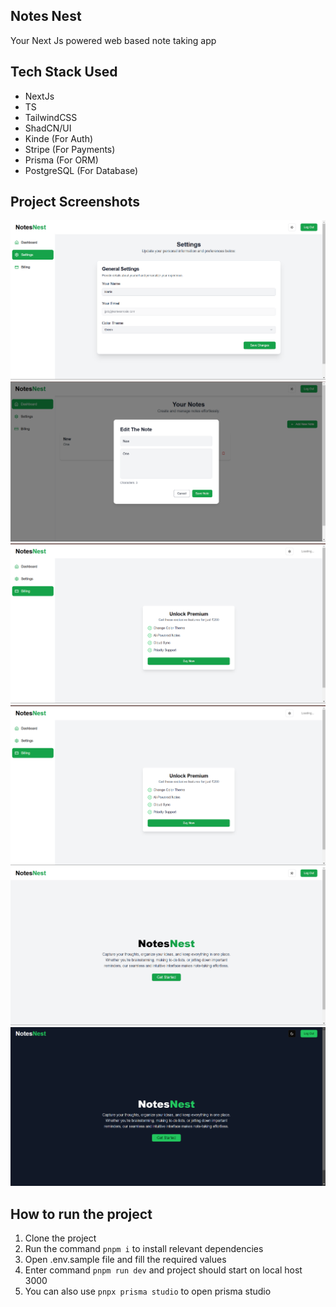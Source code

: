 ## Notes Nest

Your Next Js powered web based note taking app

## Tech Stack Used

- NextJs
- TS
- TailwindCSS
- ShadCN/UI
- Kinde (For Auth)
- Stripe (For Payments)
- Prisma (For ORM)
- PostgreSQL (For Database)

## Project Screenshots

![Setting Page](./readme-image/image.png)
![Edit Note](./readme-image/image-1.png)
![Billing 1](./readme-image/image-2.png)
![Biloling ](./readme-image/image-3.png)
![Home 1](./readme-image/image-4.png)
![Home 2](./readme-image/image-5.png)

## How to run the project

1. Clone the project
2. Run the command `pnpm i` to install relevant dependencies
3. Open .env.sample file and fill the required values
4. Enter command `pnpm run dev` and project should start on local host 3000
5. You can also use `pnpx prisma studio` to open prisma studio
